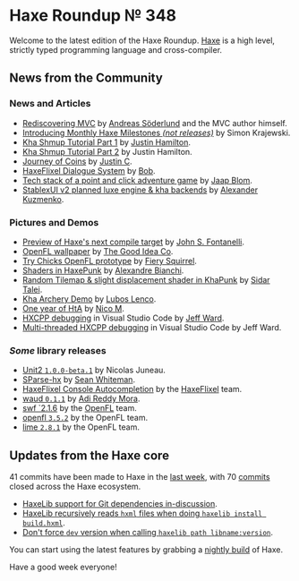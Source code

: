 [_template]: ../templates/roundup.html
[date]: / "2015-12-08 13:23:00"
[modified]: / "2015-12-14 15:30:00"
[published]: / "2015-12-14 15:30:00"
[“”]: a ""
# Haxe Roundup № 348

Welcome to the latest edition of the Haxe Roundup. [Haxe]
is a high level, strictly typed programming language and cross-compiler.
	
## News from the Community

### News and Articles

- [Rediscovering MVC][l1] by [Andreas Söderlund][tw1] and the MVC author himself.
- [Introducing Monthly Haxe Milestones _(not releases)_][l2] by Simon Krajewski.
- [Kha Shmup Tutorial Part 1][l3] by [Justin Hamilton][tw2].
- [Kha Shmup Tutorial Part 2][l4] by Justin Hamilton.
- [Journey of Coins][l5] by [Justin C][tw3].
- [HaxeFlixel Dialogue System][l6] by [Bob][tw4].
- [Tech stack of a point and click adventure game][l7] by [Jaap Blom][tw5].
- [StablexUI v2 planned luxe engine & kha backends][l8] by [Alexander Kuzmenko][tw6].

### Pictures and Demos

- [Preview of Haxe's next compile target][l9] by [John S. Fontanelli][tw7].
- [OpenFL wallpaper][l10] by [The Good Idea Co][tw8].
- [Try Chicks OpenFL prototype][l11] by [Fiery Squirrel][tw9].
- [Shaders in HaxePunk][l12] by [Alexandre Bianchi][tw10].
- [Random Tilemap & slight displacement shader in KhaPunk][l13] by [Sidar Talei][tw11].
- [Kha Archery Demo][l14] by [Lubos Lenco][tw12].
- [One year of HtA][l15] by [Nico M][tw13].
- [HXCPP debugging][l16] in Visual Studio Code by [Jeff Ward][tw14].
- [Multi-threaded HXCPP debugging][l17] in Visual Studio Code by Jeff Ward.

### _Some_ library releases

- [Unit2 `1.0.0-beta.1`][l18] by Nicolas Juneau.
- [SParse-hx][l19] by [Sean Whiteman][tw15].
- [HaxeFlixel Console Autocompletion][l20] by the [HaxeFlixel][tw16] team.
- [waud `0.1.1`][l21] by [Adi Reddy Mora][tw17].
- [swf `2.1.6][l22] by the [OpenFL][tw18] team.
- [openfl `3.5.2`][l23] by the OpenFL team.
- [lime `2.8.1`][l24] by the OpenFL team.

## Updates from the Haxe core

41 commits have been made to Haxe in the [last week], with 
70 [commits] closed across the Haxe ecosystem.

- [HaxeLib support for Git dependencies in-discussion][l25].
- [HaxeLib recursively reads `hxml` files when doing `haxelib install build.hxml`][l26].
- [Don't force `dev` version when calling `haxelib path libname:version`][l27].

You can start using the latest features by grabbing a [nightly build] of Haxe.

Have a good week everyone!

[Haxe]: http://haxe.org/?utm_source=haxe.io "Haxe.org"
[nightly build]: http://build.haxe.org "Nightly Haxe Build"
[last week]: https://github.com/issues?utf8=%E2%9C%93&q=closed%3A2015-12-07..2015-12-14+org%3Ahaxefoundation+is%3Aclosed+ "Haxe Compiler commits from the last week"
[commits]: https://github.com/issues?utf8=%E2%9C%93&q=org%3Ahaxefoundation+org%3Aopenfl+org%3Asnowkit+org%3AKTXSoftware+org%3Ahaxeflixel+org%3Ahaxepunk+org%3Anmehost+is%3Aclosed+closed%3A2015-12-07..2015-12-14+ "Commits closed across the Haxe ecosystem"

[tw18]: https://twitter.com/Open_FL "@Open_FL"
[tw17]: https://twitter.com/adireddy "@adireddy"
[tw16]: https://twitter.com/HaxeFlixel "@HaxeFlixel"
[tw15]: https://twitter.com/_Sean_Whiteman_ "@_Sean_Whiteman_"
[tw14]: https://twitter.com/Jeff__Ward "@Jeff__Ward"
[tw13]: https://twitter.com/nico_m__ "@nico_m__"
[tw12]: https://twitter.com/luboslenco "@luboslenco"
[tw11]: https://twitter.com/Hexvalues "@Hexvalues"
[tw10]: https://twitter.com/Scanix "@Scanix"
[tw9]: https://twitter.com/fierysquirrel "@fierysquirrel"
[tw8]: https://twitter.com/goodideaco "@goodideaco"
[tw7]: https://twitter.com/commel "@commel"
[tw6]: https://twitter.com/RealyUniqueName "@RealyUniqueName"
[tw5]: https://twitter.com/jacobjanblom "@jacobjanblom"
[tw4]: https://twitter.com/blubberquark "@blubberquark"
[tw3]: https://twitter.com/JuiceBoos "@JuiceBoos"
[tw2]: https://twitter.com/jamiltron "@jamiltron"
[tw1]: https://twitter.com/thedciguy "@thedciguy"
	
[l27]: https://github.com/HaxeFoundation/haxelib/commit/a4bcc6203504e719437aed54f0167139c432eee5 "Don't force dev version"
[l26]: https://github.com/HaxeFoundation/haxelib/commit/094509fc43dbd57a6d833aff867162ed93b5de43 "Recusively read hxml files"
[l25]: https://github.com/HaxeFoundation/haxelib/issues/238#issuecomment-163275439 "Support git dependencies"
[l24]: http://lib.haxe.org/p/lime "lime on HaxeLib"
[l23]: http://lib.haxe.org/p/openfl "openfl on HaxeLib"
[l22]: http://lib.haxe.org/p/swf "swf on HaxeLib"
[l21]: http://lib.haxe.org/p/waud "waud on HaxeLib"
[l20]: https://twitter.com/HaxeFlixel/status/676088680738631680 "HaxeFlixel Console Autocompletion"
[l19]: https://github.com/Seanw265/SParse-hx "SParse-hx on GitHub"
[l18]: https://groups.google.com/forum/#!msg/haxelang/0plsE_HuJnE/_JHJ2RDFCAAJ "Unit2 1.0.0-beta.1"
[l17]: https://twitter.com/Jeff__Ward/status/675173528342278144 "Multi-threading in HXCPP debugging for Visual Studio Code Preview"
[l16]: https://twitter.com/Jeff__Ward/status/674104744642654208 "HXCPP debugging in Visual Studio Code Preview"
[l15]: https://twitter.com/nico_m__/status/675491310195707904 "One year of HtA"
[l14]: https://twitter.com/luboslenco/status/675072655473696768 "Kha Archery Demo"
[l13]: https://twitter.com/Hexvalues/status/674738120265478144 "KhaPunk Shader effect"
[l12]: https://twitter.com/Scanix/status/674270358665568256 "Shaders in OpenFL"
[l11]: https://twitter.com/fierysquirrel/status/674104430632042496 "Chicks OpenFL prototype"
[l10]: https://twitter.com/goodideaco/status/675893509862383616 "OpenFL Wallpaper"
[l9]: https://twitter.com/commel/status/675631868096741377 "Preview of Haxe's next target"
[l8]: https://twitter.com/RealyUniqueName/status/674260416831340544 "StablexUI v2 planned backends"
[l7]: http://www.groebelsloot.com/2015/12/09/tech-stack-of-a-point-and-click-adventure-game/ "Tech stack of a point and click adventure game"
[l6]: http://blubberquark.tumblr.com/post/134929010520/haxeflixel-dialogue-system-ready-for-ludum-dare "HaxeFlixel dialogue system"
[l5]: http://juiceboxdevblog.blogspot.co.uk/2015/12/journey-of-coins.html "Journey of Coins"
[l4]: http://jamiltron.com/2015/12/KhaShmup-Tutorial-Part-2/ "Kha Shmup Tutorial Part 2"
[l3]: http://jamiltron.com/2015/12/KhaShmup-Tutorial-Part-1/ "Kha Shmup Tutorial Part 1"
[l2]: https://groups.google.com/forum/#!msg/haxedev/xiERjJsbo9U/nSniyOlPAQAJ "Introducing Monthly Milestones, not releases"
[l1]: https://groups.google.com/forum/#!msg/haxelang/Ilng2R6SHZg/_rrZ7hxhCgAJ "Rediscovering MVC"